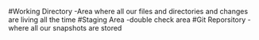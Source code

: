 #Working Directory
-Area where all our files and directories and changes are living all the time 
#Staging Area
-double check area
#Git Reporsitory
-where all our snapshots are stored